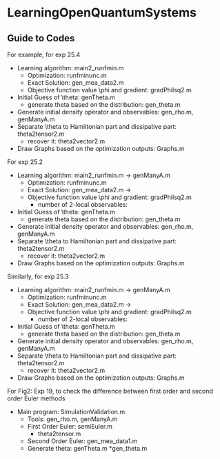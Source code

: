 # LearningOpenQuantumSystems
## Guide to Codes
For example, for exp 25.4
* Learning algorithm: main2_runfmin.m
  * Optimization: runfminunc.m
  * Exact Solution: gen_mea_data2.m
  * Objective function value \phi and gradient: gradPhilsq2.m
* Initial Guess of \theta: genTheta.m
  * generate theta based on the distribution: gen_theta.m
* Generate initial density operator and observables: gen_rho.m, genManyA.m
* Separate \theta to Hamiltonian part and dissipative part: theta2tensor2.m
  * recover it: theta2vector2.m
* Draw Graphs based on the optimization outputs: Graphs.m

For exp 25.2
* Learning algorithm: main2_runfmin.m -> genManyA.m
  * Optimization: runfminunc.m
  * Exact Solution: gen_mea_data2.m ->
  * Objective function value \phi and gradient: gradPhilsq2.m
    * number of 2-local observables:
* Initial Guess of \theta: genTheta.m
  * generate theta based on the distribution: gen_theta.m
* Generate initial density operator and observables: gen_rho.m, genManyA.m
* Separate \theta to Hamiltonian part and dissipative part: theta2tensor2.m
  * recover it: theta2vector2.m
* Draw Graphs based on the optimization outputs: Graphs.m

Similarly, for exp 25.3
* Learning algorithm: main2_runfmin.m -> genManyA.m
  * Optimization: runfminunc.m
  * Exact Solution: gen_mea_data2.m ->
  * Objective function value \phi and gradient: gradPhilsq2.m
    * number of 2-local observables:
* Initial Guess of \theta: genTheta.m
  * generate theta based on the distribution: gen_theta.m
* Generate initial density operator and observables: gen_rho.m, genManyA.m
* Separate \theta to Hamiltonian part and dissipative part: theta2tensor2.m
  * recover it: theta2vector2.m
* Draw Graphs based on the optimization outputs: Graphs.m

For Fig2: Exp 19, to check the difference between first order and second order Euler methods
* Main program: SimulationValidation.m
  * Tools: gen_rho.m, genManyA.m
  * First Order Euler: semiEuler.m
    * theta2tensor.m
  * Second Order Euler: gen_mea_data1.m
  * Generate theta: genTheta.m
    *gen_theta.m

  
